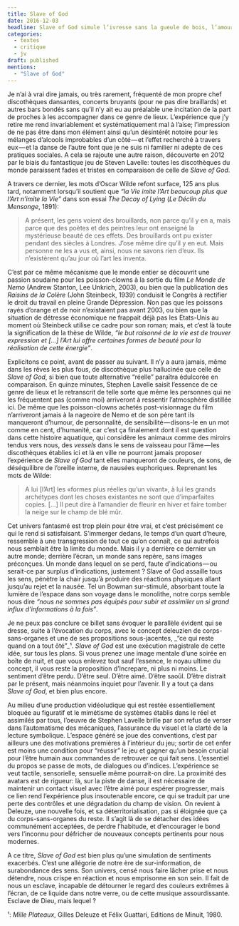 ```yaml
---
title: Slave of God
date: 2016-12-03
headline: Slave of God simule l’ivresse sans la gueule de bois, l’amour sans la rupture.
categories:
  - textes
  - critique
  - jv
draft: published
mentions:
  - "Slave of God"
---
```


<script>
  import AlerteVieux from '$lib/components/AlerteVieux.svelte'
</script>

<AlerteVieux/>

Je n’ai à vrai dire jamais, ou très rarement, fréquenté de mon propre chef discothèques dansantes, concerts bruyants (pour ne pas dire braillards) et autres bars bondés sans qu’il n’y ait eu au préalable une incitation de la part de proches à les accompagner dans ce genre de lieux. L’expérience que j’y retire me rend invariablement et systématiquement mal à l’aise; l’impression de ne pas être dans mon élément ainsi qu’un désintérêt notoire pour les mélanges d’alcools improbables d’un côté — et l’effet recherché à travers eux — et la danse de l’autre font que je ne suis ni familier ni adepte de ces pratiques sociales. A cela se rajoute une autre raison, découverte en 2012 par le biais du fantastique jeu de Steven Lavelle: toutes les discothèques du monde paraissent fades et tristes en comparaison de celle de _Slave of God_.

A travers ce dernier, les mots d’Oscar Wilde refont surface, 125 ans plus tard, notamment lorsqu’il soutient que _“la Vie imite l’Art beaucoup plus que l’Art n’imite la Vie”_ dans son essai _The Decay of Lying_ (_Le Déclin du Mensonge_, 1891):

> A présent, les gens voient des brouillards, non parce qu’il y en a, mais parce que des poètes et des peintres leur ont enseigné la mystérieuse beauté de ces effets. Des brouillards ont pu exister pendant des siècles à Londres. J’ose même dire qu’il y en eut. Mais personne ne les a vus et, ainsi, nous ne savons rien d’eux. Ils n’existèrent qu’au jour où l’art les inventa.

C’est par ce même mécanisme que le monde entier se découvrit une passion soudaine pour les poisson-clowns à la sortie du film _Le Monde de Nemo_ (Andrew Stanton, Lee Unkrich, 2003), ou bien que la publication des _Raisins de la Colère_ (John Steinbeck, 1939) conduisit le Congrès à rectifier le droit du travail en pleine Grande Dépression. Non pas que les poissons rayés d’orange et de noir n’existaient pas avant 2003, ou bien que la situation de détresse économique ne frappait déjà pas les Etats-Unis au moment où Steinbeck utilise ce cadre pour son roman; mais, et c’est là toute la signification de la thèse de Wilde, _“le but raisonné de la vie est de trouver expression et […] l’Art lui offre certaines formes de beauté pour la réalisation de cette énergie”_.

Explicitons ce point, avant de passer au suivant. Il n’y a aura jamais, même dans les rêves les plus fous, de discothèque plus hallucinée que celle de _Slave of God_, si bien que toute alternative “réelle” paraîtra édulcorée en comparaison. En quinze minutes, Stephen Lavelle saisit l’essence de ce genre de lieux et le retranscrit de telle sorte que même les personnes qui ne les fréquentent pas (comme moi) arriveront à ressentir l’atmosphère distillée ici. De même que les poisson-clowns achetés post-visionnage du film n’arriveront jamais à la nageoire de Nemo et de son père tant ils manqueront d’humour, de personnalité, de sensibilité — disons-le en un mot comme en cent, d’humanité, car c’est ça finalement dont il est question dans cette histoire aquatique, qui considère les animaux comme des miroirs tendus vers nous, des _vessels_ dans le sens de vaisseau pour l’âme — les discothèques établies ici et là en ville ne pourront jamais proposer l’expérience de _Slave of God_ tant elles manqueront de couleurs, de sons, de déséquilibre de l’oreille interne, de nausées euphoriques. Reprenant les mots de Wilde:

> A lui [l’Art] les «formes plus réelles qu’un vivant», à lui les grands archétypes dont les choses existantes ne sont que d’imparfaites copies. […] Il peut dire à l’amandier de fleurir en hiver et faire tomber la neige sur le champ de blé mûr.

Cet univers fantasmé est trop plein pour être vrai, et c’est précisément ce qui le rend si satisfaisant. S’immerger dedans, le temps d’un quart d’heure, ressemble à une transgression de tout ce qu’on connaît, ce qui autrefois nous semblait être la limite du monde. Mais il y a derrière ce dernier un autre monde; derrière l’écran, un monde sans repère, sans images préconçues. Un monde dans lequel on se perd, faute d’indications — ou serait-ce par surplus d’indications, justement ? Slave of God assaille tous les sens, pénètre la chair jusqu’à produire des réactions physiques allant jusqu’au rejet et la nausée. Tel un Bowman sur-stimulé, absorbant toute la lumière de l’espace dans son voyage dans le monolithe, notre corps semble nous dire _“nous ne sommes pas équipés pour subir et assimiler un si grand influx d’informations à la fois”_.

Je ne peux pas conclure ce billet sans évoquer le parallèle évident qui se dresse, suite à l’évocation du corps, avec le concept deleuzien de corps-sans-organes et une de ses propositions sous-jacentes, _“ce qui reste quand on a tout ôté”_¹. _Slave of God_ est une exécution magistrale de cette idée, sur tous les plans. Si vous prenez une image mentale d’une soirée en boîte de nuit, et que vous enlevez tout sauf l’essence, le noyau ultime du concept, il vous reste la proposition d’Increpare, ni plus ni moins. Le sentiment d’être perdu. D’être seul. D’être aimé. D’être saoûl. D’être distrait par le présent, mais néanmoins inquiet pour l’avenir. Il y a tout ça dans _Slave of God_, et bien plus encore.

Au milieu d’une production vidéoludique qui est restée essentiellement bloquée au figuratif et le mimétisme de systèmes établis dans le réel et assimilés par tous, l’oeuvre de Stephen Lavelle brille par son refus de verser dans l’automatisme des mécaniques, l’assurance du visuel et la clarté de la lecture symbolique. L’espace généré se joue des conventions, c’est par ailleurs une des motivations premières à l’intérieur du jeu; sortir de cet enfer est moins une condition pour “réussir” le jeu et gagner qu’un besoin crucial pour l’être humain aux commandes de retrouver ce qui fait sens. L’essentiel du propos se passe de mots, de dialogues ou d’indices. L’expérience se veut tactile, sensorielle, sensuelle même pourrait-on dire. La proximité des avatars est de rigueur: là, sur la piste de danse, il est nécessaire de maintenir un contact visuel avec l’être aimé pour espérer progresser, mais ce lien rend l’expérience plus insoutenable encore, ce qui se traduit par une perte des contrôles et une dégradation du champ de vision. On revient à Deleuze, une nouvelle fois, et sa déterritorialisation, pas si éloignée que ça du corps-sans-organes du reste. Il s’agit là de se détacher des idées communément acceptées, de perdre l’habitude, et d’encourager le bond vers l’inconnu pour défricher de nouveaux concepts pertinents pour nous modernes.

A ce titre, _Slave of God_ est bien plus qu’une simulation de sentiments exacerbés. C’est une allégorie de notre ère de sur-information, de surabondance des sens. Son univers, censé nous faire lâcher prise et nous détendre, nous crispe en réaction et nous emprisonne en son sein. Il fait de nous un esclave, incapable de détourner le regard des couleurs extrêmes à l’écran, de ce liquide dans notre verre, ou de cette musique assourdissante. Esclave de Dieu, mais lequel ?

¹: _Mille Plateaux_, Gilles Deleuze et Félix Guattari, Editions de Minuit, 1980.

